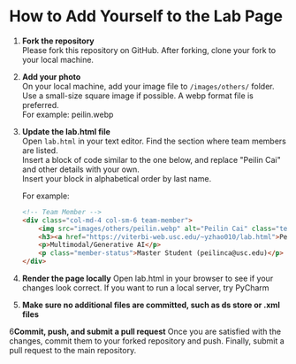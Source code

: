 # How to Add Yourself to the Lab Page

1. **Fork the repository**  
   Please fork this repository on GitHub. After forking, clone your fork to your local machine.

2. **Add your photo**  
   On your local machine, add your image file to `/images/others/` folder. Use a small-size square image if possible. A webp format file is preferred.  
   For example: peilin.webp

3. **Update the lab.html file**  
   Open `lab.html` in your text editor. Find the section where team members are listed.  
   Insert a block of code similar to the one below, and replace "Peilin Cai" and other details with your own.  
   Insert your block in alphabetical order by last name.
   
   For example:  
   ```html
   <!-- Team Member -->
   <div class="col-md-4 col-sm-6 team-member">
       <img src="images/others/peilin.webp" alt="Peilin Cai" class="team-img">
       <h3><a href="https://viterbi-web.usc.edu/~yzhao010/lab.html">Peilin Cai</a></h3>
       <p>Multimodal/Generative AI</p>
       <p class="member-status">Master Student (peilinca@usc.edu)</p>
   </div>

4. **Render the page locally**
   Open lab.html in your browser to see if your changes look correct. If you want to run a local server, try PyCharm

5. **Make sure no additional files are committed, such as ds store or .xml files**

6**Commit, push, and submit a pull request**
   Once you are satisfied with the changes, commit them to your forked repository and push.
   Finally, submit a pull request to the main repository.
